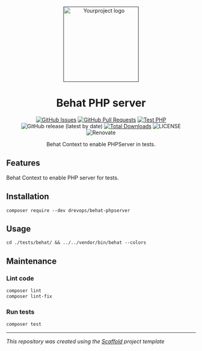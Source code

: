 <p align="center">
  <a href="" rel="noopener">
  <img width=200px height=200px src="https://placehold.jp/000000/ffffff/200x200.png?text=Behat+PHP+server&css=%7B%22border-radius%22%3A%22%20100px%22%7D" alt="Yourproject logo"></a>
</p>

<h1 align="center">Behat PHP server</h1>
<div align="center">

[![GitHub Issues](https://img.shields.io/github/issues/drevops/behat-phpserver.svg)](https://github.com/drevops/behat-phpserver/issues)
[![GitHub Pull Requests](https://img.shields.io/github/issues-pr/drevops/behat-phpserver.svg)](https://github.com/drevops/behat-phpserver/pulls)
[![Test PHP](https://github.com/drevops/behat-phpserver/actions/workflows/test-php.yml/badge.svg)](https://github.com/drevops/behat-phpserver/actions/workflows/test-php.yml)
![GitHub release (latest by date)](https://img.shields.io/github/v/release/drevops/behat-phpserver)
[![Total Downloads](https://poser.pugx.org/drevops/behat-phpserver/downloads)](https://packagist.org/packages/drevops/behat-phpserver)
![LICENSE](https://img.shields.io/github/license/drevops/behat-phpserver)
![Renovate](https://img.shields.io/badge/renovate-enabled-green?logo=renovatebot)

</div>
<p align="center">Behat Context to enable PHPServer in tests.
    <br>
</p>

## Features

Behat Context to enable PHP server for tests.

## Installation

    composer require --dev drevops/behat-phpserver

## Usage

    cd ./tests/behat/ && ../../vendor/bin/behat --colors

## Maintenance

### Lint code

```bash
composer lint
composer lint-fix
```

### Run tests

```bash
composer test
```

---
_This repository was created using the [Scaffold](https://getscaffold.dev/) project template_
